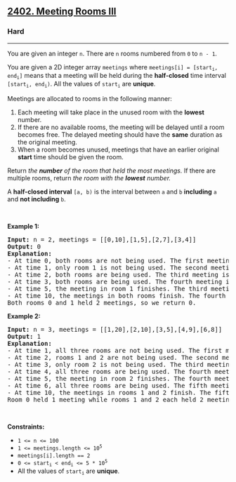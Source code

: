 <h2><a href="https://leetcode.com/problems/meeting-rooms-iii/">2402. Meeting Rooms III</a></h2><h3>Hard</h3><hr><div><p>You are given an integer <code>n</code>. There are <code>n</code> rooms numbered from <code>0</code> to <code>n - 1</code>.</p>

<p>You are given a 2D integer array <code>meetings</code> where <code>meetings[i] = [start<sub>i</sub>, end<sub>i</sub>]</code> means that a meeting will be held during the <strong>half-closed</strong> time interval <code>[start<sub>i</sub>, end<sub>i</sub>)</code>. All the values of <code>start<sub>i</sub></code> are <strong>unique</strong>.</p>

<p>Meetings are allocated to rooms in the following manner:</p>

<ol>
	<li>Each meeting will take place in the unused room with the <strong>lowest</strong> number.</li>
	<li>If there are no available rooms, the meeting will be delayed until a room becomes free. The delayed meeting should have the <strong>same</strong> duration as the original meeting.</li>
	<li>When a room becomes unused, meetings that have an earlier original <strong>start</strong> time should be given the room.</li>
</ol>

<p>Return<em> the <strong>number</strong> of the room that held the most meetings. </em>If there are multiple rooms, return<em> the room with the <strong>lowest</strong> number.</em></p>

<p>A <strong>half-closed interval</strong> <code>[a, b)</code> is the interval between <code>a</code> and <code>b</code> <strong>including</strong> <code>a</code> and <strong>not including</strong> <code>b</code>.</p>

<p m9b3poo54="" h68an0idc="">&nbsp;</p>
<p><strong class="example">Example 1:</strong></p>

<pre><strong>Input:</strong> n = 2, meetings = [[0,10],[1,5],[2,7],[3,4]]
<strong>Output:</strong> 0
<strong>Explanation:</strong>
- At time 0, both rooms are not being used. The first meeting starts in room 0.
- At time 1, only room 1 is not being used. The second meeting starts in room 1.
- At time 2, both rooms are being used. The third meeting is delayed.
- At time 3, both rooms are being used. The fourth meeting is delayed.
- At time 5, the meeting in room 1 finishes. The third meeting starts in room 1 for the time period [5,10).
- At time 10, the meetings in both rooms finish. The fourth meeting starts in room 0 for the time period [10,11).
Both rooms 0 and 1 held 2 meetings, so we return 0. 
</pre>

<p><strong class="example">Example 2:</strong></p>

<pre><strong>Input:</strong> n = 3, meetings = [[1,20],[2,10],[3,5],[4,9],[6,8]]
<strong>Output:</strong> 1
<strong>Explanation:</strong>
- At time 1, all three rooms are not being used. The first meeting starts in room 0.
- At time 2, rooms 1 and 2 are not being used. The second meeting starts in room 1.
- At time 3, only room 2 is not being used. The third meeting starts in room 2.
- At time 4, all three rooms are being used. The fourth meeting is delayed.
- At time 5, the meeting in room 2 finishes. The fourth meeting starts in room 2 for the time period [5,10).
- At time 6, all three rooms are being used. The fifth meeting is delayed.
- At time 10, the meetings in rooms 1 and 2 finish. The fifth meeting starts in room 1 for the time period [10,12).
Room 0 held 1 meeting while rooms 1 and 2 each held 2 meetings, so we return 1. 
</pre>

<p m9b3poo54="" h68an0idc="">&nbsp;</p>
<p><strong>Constraints:</strong></p>

<ul>
	<li><code>1 &lt;= n &lt;= 100</code></li>
	<li><code>1 &lt;= meetings.length &lt;= 10<sup>5</sup></code></li>
	<li><code>meetings[i].length == 2</code></li>
	<li><code>0 &lt;= start<sub>i</sub> &lt; end<sub>i</sub> &lt;= 5 * 10<sup>5</sup></code></li>
	<li>All the values of <code>start<sub>i</sub></code> are <strong>unique</strong>.</li>
</ul>
</div>